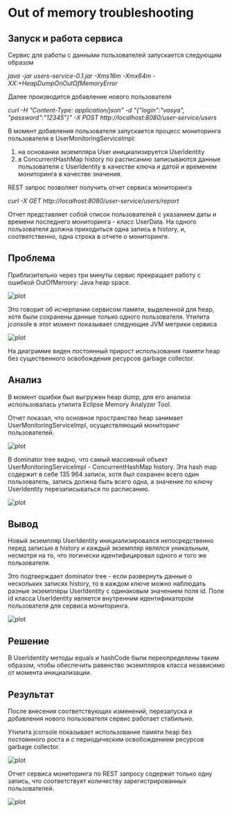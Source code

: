 # Out of memory troubleshooting

## Запуск и работа сервиса

Сервис для работы с данными пользователей запускается следующим образом

*java -jar users-service-0.1.jar -Xms16m -Xmx64m -XX:+HeapDumpOnOutOfMemoryError* 

Далее производится добавление нового пользователя

*curl -H "Content-Type: application/json" -d "{\"login\":\"vasya\", \"password\":\"12345\"}" -X POST http://localhost:8080/user-service/users*

В момент добавления пользователя запускается процесс мониторинга пользователя в UserMonitoringServiceImpl:
1. на основании экземпляра User инициализируется UserIdentity
2. в ConcurrentHashMap history по расписанию записываются данные пользователя с UserIdentity в качестве ключа и датой и временем мониторинга в качестве значения.

REST запрос позволяет получить отчет сервиса мониторинга

*curl -X GET http://localhost:8080/user-service/users/report*

Отчет представляет собой список пользователей с указанием даты и времени последнего мониторинга - класс UserData.
На одного пользователя должна приходиться одна запись в history, и, соответственно, одна строка в отчете о мониторинге. 

## Проблема

Приблизительно через три минуты сервис прекращает работу с ошибкой OutOfMemory: Java heap space.

![plot](./out-of-memory-analysis/images/oom_case_logs.jpg)

Это говорит об исчерпании сервисом памяти, выделенной для heap, хотя были сохранены данные только одного пользователя.
Утилита jconsole в этот момент показывает следующие JVM метрики сервиса

![plot](./out-of-memory-analysis/images/oom_case_jvm.jpg)

На диаграмме виден постоянный прирост использования памяти heap без существенного освобождения ресурсов garbage collector.

## Анализ

В момент ошибки был выгружен heap dump, для его анализа использовалась утилита Eclipse Memory Analyzer Tool.

Отчет показал, что основное пространство heap занимает UserMonitoringServiceImpl, осуществляющий мониторинг пользователей.

![plot](./out-of-memory-analysis/images/oom_mat_1.jpg)

В dominator tree видно, что самый массивный объект UserMonitoringServiceImpl - ConcurrentHashMap history.
Эта hash map содержит в себе 135 964 записи, хотя был сохранен всего один пользователь, запись должна быть всего одна, 
а значение по ключу UserIdentity перезаписываться по расписанию.

![plot](./out-of-memory-analysis/images/oom_mat_2.jpg)

## Вывод

Новый экземпляр UserIdentity инициализировался непосредственно перед записью в history и каждый экземпляр являлся уникальным,
несмотря на то, что логически идентифицировал одного и того же пользователя.

Это подтверждает dominator tree - если развернуть данные о нескольких записях history, 
то в каждом ключе можно наблюдать разные экземпляры UserIdentity с одинаковым значением поля id.
Поле id класса UserIdentity является внутренним идентификатором пользователя для сервиса мониторинга.

![plot](./out-of-memory-analysis/images/oom_mat_3.jpg)

## Решение

В UserIdentity методы equals и hashCode были переопределены таким образом, чтобы обеспечить равенство экземпляров класса независимо от момента инициализации.

## Результат

После внесения соответствующих изменений, перезапуска и добавления нового пользователя сервис работает стабильно.

Утилита jconsole показывает использование памяти heap без постоянного роста и с периодическим освобождением ресурсов garbage collector.

![plot](./out-of-memory-analysis/images/oom_fixed_jvm.jpg)

Отчет сервиса мониторинга по REST запросу содержит только одну запись, что соответствует количеству зарегистрированных пользователей.

![plot](./out-of-memory-analysis/images/oom_fixed_user_report.jpg)

